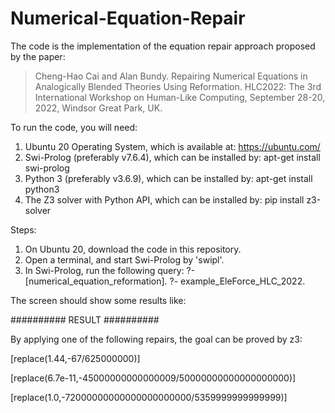 # Numerical-Equation-Repair

The code is the implementation of the equation repair approach proposed by the paper:

> Cheng-Hao Cai and Alan Bundy.
> Repairing Numerical Equations in Analogically Blended Theories Using Reformation.
> HLC2022: The 3rd International Workshop on Human-Like Computing, September 28-20, 2022, Windsor Great Park, UK.

To run the code, you will need:
1. Ubuntu 20 Operating System, which is available at: https://ubuntu.com/
2. Swi-Prolog (preferably v7.6.4), which can be installed by: apt-get install swi-prolog
3. Python 3 (preferably v3.6.9), which can be installed by: apt-get install python3
4. The Z3 solver with Python API, which can be installed by: pip install z3-solver

Steps:
1. On Ubuntu 20, download the code in this repository.
2. Open a terminal, and start Swi-Prolog by 'swipl'.
3. In Swi-Prolog, run the following query:
  ?- [numerical_equation_reformation].
  ?- example_EleForce_HLC_2022.

The screen should show some results like:

########## RESULT ##########

By applying one of the following repairs, the goal can be proved by z3:

[replace(1.44,-67/625000000)]

[replace(6.7e-11,-45000000000000009/50000000000000000000)]

[replace(1.0,-72000000000000000000000/5359999999999999)]


